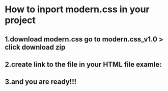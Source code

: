 # How to inport modern.css in your project
## 1.download modern.css go to modern.css_v1.0 > click download zip
## 2.create link to the file in your HTML file examle: <link rel="stylesheet" href="*your path*">
## 3.and you are ready!!!
